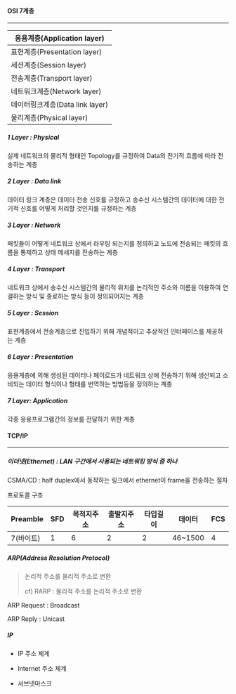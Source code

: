 ####  OSI 7계층

-----

| 응용계층(Application layer)     |
| ------------------------------- |
| 표현계층(Presentation layer)    |
| 세션계층(Session layer)         |
| 전송계층(Transport layer)       |
| 네트워크계층(Network layer)     |
| 데이터링크계층(Data link layer) |
| 물리계층(Physical layer)        |

##### 1 Layer : Physical

실제 네트워크의 물리적 형태인 Topology를 규정하여 Data의 전기적 흐름에 따라 전송하는 계층

##### 2 Layer : Data link

데이터 링크 계층은 데이터 전송 신호를 규정하고 송수신 시스템간의 데이터에 대한 전기적 신호를 어떻게 처리할 것인지를 규정하는 계층

##### 3 Layer : Network

패킷들이 어떻게 네트워크 상에서 라우팅 되는지를 정의하고 노드에 전송되는 패킷의 흐름을 통제하고 상태 메세지를 전송하는 계층

##### 4 Layer : Transport

네트워크 상에서 송수신 시스템간의 물리적 위치를 논리적인 주소와 이름을 이용하여 연결하는 방식 및 종료하는 방식 등이 정의되어지는 계층

##### 5 Layer : Session

표현계층에서 전송계층으로 진입하기 위해 개념적이고 추상적인 인터페이스를 제공하는 계층

##### 6 Layer : Presentation

응용계층에 의해 생성된 데이터나 페이로드가 네트워크 상에 전송하기 위해 생산되고 소비되는 데이터 형식이나 형태를 번역하는 방법등을 정의하는 계층

##### 7 Layer: Application

각종 응용프로그램간의 정보를 전달하기 위한 계층





#### TCP/IP

-----

##### 이더넷(Ethernet) : LAN 구간에서 사용되는 네트워킹 방식 중 하나

CSMA/CD : half duplex에서 동작하는 링크에서 ethernet이 frame을 전송하는 절차

프로토콜 구조

| Preamble  | SFD  | 목적지주소 | 출발지주소 | 타입길이 | 데이터  | FCS  |
| --------- | ---- | ---------- | ---------- | -------- | ------- | ---- |
| 7(바이트) | 1    | 6          | 2          | 2        | 46~1500 | 4    |

##### ARP(Address Resolution Protocol)

> 논리적 주소를 물리적 주소로 변환 
>
> cf) RARP  : 물리적 주소를 논리적 주소로 변환

ARP Request : Broadcast

ARP Reply : Unicast

##### IP

- IP 주소 체계
- Internet 주소 체계

- 서브넷마스크